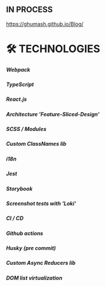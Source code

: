 ## IN PROCESS

https://ghumash.github.io/Blog/

# 🛠 TECHNOLOGIES

##### Webpack

##### TypeScript

##### React.js

##### Architecture 'Feature-Sliced-Design'

##### SCSS / Modules

##### Custom ClassNames lib

##### i18n

##### Jest

##### Storybook

##### Screenshot tests with 'Loki'

##### CI / CD

##### Github actions

##### Husky (pre commit)

##### Custom Async Reducers lib

##### DOM list virtualization 

